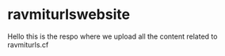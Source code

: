 # ravmiturlswebsite
Hello this is the respo where we upload all the content related to ravmiturls.cf

